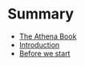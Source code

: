 # Summary

- [The Athena Book](./chapter_1.md)
- [Introduction](./chapter_2.md)
- [Before we start](./chapter_3.md)
